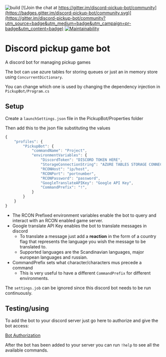 ![build](https://github.com/Floydan/discord-pickup-bot/workflows/build/badge.svg?branch=master) 
[![Join the chat at https://gitter.im/discord-pickup-bot/community](https://badges.gitter.im/discord-pickup-bot/community.svg)](https://gitter.im/discord-pickup-bot/community?utm_source=badge&utm_medium=badge&utm_campaign=pr-badge&utm_content=badge)
[![Maintainability](https://api.codeclimate.com/v1/badges/66275c62b74e27401e3b/maintainability)](https://codeclimate.com/github/Floydan/discord-pickup-bot/maintainability)

# Discord pickup game bot

A discord bot for managing pickup games

The bot can use azure tables for storing queues or just an in memory store using `ConcurrentDictionary`.

You can change which one is used by changing the dependency injection in `PickupBot/Program.cs`

## Setup
Create a `launchSettings.json` file in the PickupBot/Properties folder

Then add this to the json file substituting the values
```javascript
{
    "profiles": {
        "PickupBot": {
            "commandName": "Project",
            "environmentVariables": {
                "DiscordToken": "DISCORD TOKEN HERE",
                "StorageConnectionString": "AZURE TABLES STORAGE CONNECTION STRING HERE",
                "RCONHost": "ip/host",
                "RCONPort": "portnumber",
                "RCONPassword": "password",
                "GoogleTranslateAPIKey": "Google API Key",
                "CommandPrefix": "!",
            }
        }
    }
}
```

- The RCON Prefixed environment variables enable the bot to query and interact with an RCON enabled game server.
- Google translate API Key enables the bot to translate messages in discord
  + To translate a message just add a **reaction** in the form of a country flag that represents the language you wish the message to be translated to.
  + Supported languages are the Scandinavian languages, major european languages and russian.
- CommandPrefix sets what character/characters mus precede a command
  + This is very useful to have a different `CommandPrefix` for different environments.

The `settings.job` can be ignored since this discord bot needs to be run continuously.

## Testing/using
To add the bot to your discord server just go here to authorize and give the bot access:

[Bot Authorization](https://discordapp.com/api/oauth2/authorize?client_id=696658931434389505&permissions=285215793&scope=bot)

After the bot has been added to your server you can run `!help` to see all the available commands.
